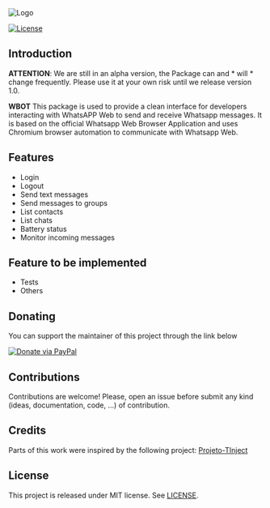 <img alt="Logo" src="https://github.com/groupsc10/WBot/blob/master/logo/logo.png">


[![License](https://img.shields.io/badge/license-MIT-green.svg)](https://github.com/groupsc10/RSQL/LICENSE.txt)

## Introduction


**ATTENTION**: We are still in an alpha version, the Package can and * will * change frequently. Please use it at your own risk until we release version 1.0.

**WBOT** This package is used to provide a clean interface for developers interacting with WhatsAPP Web to send and receive Whatsapp messages. It is based on the official Whatsapp Web Browser Application and uses Chromium browser automation to communicate with Whatsapp Web.

## Features

- Login
- Logout
- Send text messages
- Send messages to groups
- List contacts
- List chats
- Battery status
- Monitor incoming messages



## Feature to be implemented
- Tests
- Others

## Donating

You can support the maintainer of this project through the link below

[![Donate via PayPal](https://www.paypalobjects.com/en_US/i/btn/btn_donate_LG.gif)](https://www.paypal.com/cgi-bin/webscr?cmd=_donations&business=Y85CKHM96Z27G&currency_code=BRL&source=url)

## Contributions
Contributions are welcome! Please, open an issue before submit any kind (ideas, documentation, code, ...) of contribution.

## Credits

Parts of this work were inspired by the following project: [Projeto-TInject](https://github.com/mikelustosa/Projeto-TInject)

## License
This project is released under MIT license. See [LICENSE](LICENSE.txt).
